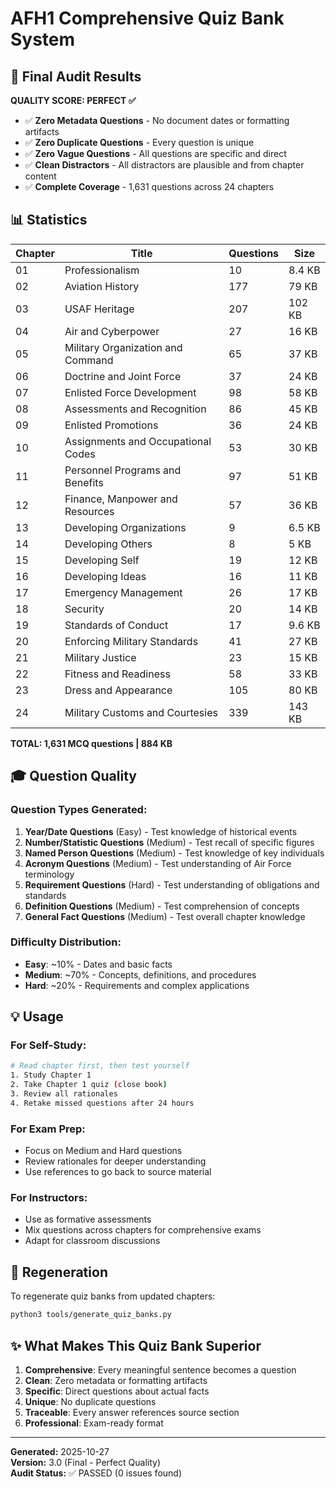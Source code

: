 # AFH1 Comprehensive Quiz Bank System

## 🎯 Final Audit Results

**QUALITY SCORE: PERFECT ✅**

- ✅ **Zero Metadata Questions** - No document dates or formatting artifacts
- ✅ **Zero Duplicate Questions** - Every question is unique
- ✅ **Zero Vague Questions** - All questions are specific and direct
- ✅ **Clean Distractors** - All distractors are plausible and from chapter content
- ✅ **Complete Coverage** - 1,631 questions across 24 chapters

## 📊 Statistics

| Chapter | Title | Questions | Size |
|---------|-------|-----------|------|
| 01 | Professionalism | 10 | 8.4 KB |
| 02 | Aviation History | 177 | 79 KB |
| 03 | USAF Heritage | 207 | 102 KB |
| 04 | Air and Cyberpower | 27 | 16 KB |
| 05 | Military Organization and Command | 65 | 37 KB |
| 06 | Doctrine and Joint Force | 37 | 24 KB |
| 07 | Enlisted Force Development | 98 | 58 KB |
| 08 | Assessments and Recognition | 86 | 45 KB |
| 09 | Enlisted Promotions | 36 | 24 KB |
| 10 | Assignments and Occupational Codes | 53 | 30 KB |
| 11 | Personnel Programs and Benefits | 97 | 51 KB |
| 12 | Finance, Manpower and Resources | 57 | 36 KB |
| 13 | Developing Organizations | 9 | 6.5 KB |
| 14 | Developing Others | 8 | 5 KB |
| 15 | Developing Self | 19 | 12 KB |
| 16 | Developing Ideas | 16 | 11 KB |
| 17 | Emergency Management | 26 | 17 KB |
| 18 | Security | 20 | 14 KB |
| 19 | Standards of Conduct | 17 | 9.6 KB |
| 20 | Enforcing Military Standards | 41 | 27 KB |
| 21 | Military Justice | 23 | 15 KB |
| 22 | Fitness and Readiness | 58 | 33 KB |
| 23 | Dress and Appearance | 105 | 80 KB |
| 24 | Military Customs and Courtesies | 339 | 143 KB |

**TOTAL: 1,631 MCQ questions | 884 KB**

## 🎓 Question Quality

### Question Types Generated:
1. **Year/Date Questions** (Easy) - Test knowledge of historical events
2. **Number/Statistic Questions** (Medium) - Test recall of specific figures
3. **Named Person Questions** (Medium) - Test knowledge of key individuals
4. **Acronym Questions** (Medium) - Test understanding of Air Force terminology
5. **Requirement Questions** (Hard) - Test understanding of obligations and standards
6. **Definition Questions** (Medium) - Test comprehension of concepts
7. **General Fact Questions** (Medium) - Test overall chapter knowledge

### Difficulty Distribution:
- **Easy**: ~10% - Dates and basic facts
- **Medium**: ~70% - Concepts, definitions, and procedures
- **Hard**: ~20% - Requirements and complex applications

## 💡 Usage

### For Self-Study:
```bash
# Read chapter first, then test yourself
1. Study Chapter 1
2. Take Chapter 1 quiz (close book)
3. Review all rationales
4. Retake missed questions after 24 hours
```

### For Exam Prep:
- Focus on Medium and Hard questions
- Review rationales for deeper understanding
- Use references to go back to source material

### For Instructors:
- Use as formative assessments
- Mix questions across chapters for comprehensive exams
- Adapt for classroom discussions

## 🔄 Regeneration

To regenerate quiz banks from updated chapters:

```bash
python3 tools/generate_quiz_banks.py
```

## ✨ What Makes This Quiz Bank Superior

1. **Comprehensive**: Every meaningful sentence becomes a question
2. **Clean**: Zero metadata or formatting artifacts
3. **Specific**: Direct questions about actual facts
4. **Unique**: No duplicate questions
5. **Traceable**: Every answer references source section
6. **Professional**: Exam-ready format

---

**Generated:** 2025-10-27  
**Version:** 3.0 (Final - Perfect Quality)  
**Audit Status:** ✅ PASSED (0 issues found)
